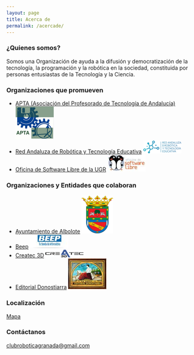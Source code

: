 ```yaml
---
layout: page
title: Acerca de
permalink: /acercade/
---
```


### ¿Quienes somos?
Somos una Organización de ayuda a la difusión y democratización de la tecnología, la programación y la robótica en la sociedad, constituida por personas entusiastas de la Tecnología y la Ciencia.

### Organizaciones que promueven
 * [APTA (Asociación del Profesorado de Tecnología de Andalucía)](https://aptandalucia.wordpress.com/) ![](/images/logos/logo_apta_100.png)
 * [Red Andaluza de Robótica y Tecnología Educativa](http://roboticaytecnologia.org/)  ![](/images/logos/logo_red_andaluza_robotica_100.png)
 * [Oficina de Software Libre de la UGR](http://osl.ugr.es/) ![](/images/logos/logo_osl_100.jpeg)

### Organizaciones y Entidades que colaboran
 * [Ayuntamiento de Albolote](https://albolote.org/) ![](/images/logos/logo_ayto_albolote_100.png)
 * [Beep](https://www.beep.es/tienda-de-informatica/32471/granada) ![](/images/logos/logo_beep_100.jpeg)
 * [Createc 3D](https://createc3d.com/) ![](/images/logos/logo_createc_100.png)
 * [Editorial Donostiarra](https://www.editorialdonostiarra.com/) ![](/images/logos/logo_donostiarra_100.jpeg)

### Localización
[Mapa](https://goo.gl/maps/apqiUdvcC9s)

### Contáctanos
[clubroboticagranada@gmail.com](mailto:clubroboticagranada@gmail.com)
